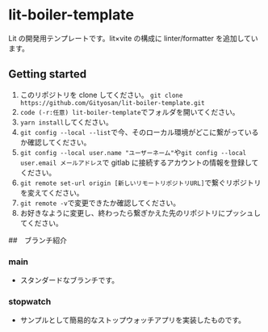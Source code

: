 # lit-boiler-template

Lit の開発用テンプレートです。lit×vite の構成に linter/formatter を追加しています。

## Getting started

1. このリポジトリを clone してください。
   `git clone https://github.com/Gityosan/lit-boiler-template.git`
2. `code (-r:任意) lit-boiler-template`でフォルダを開いてください。
3. `yarn install`してください。
4. `git config --local --list`で今、そのローカル環境がどこに繋がっているか確認してください。
5. `git config --local user.name "ユーザーネーム"`や`git config --local user.email メールアドレス`で gitlab に接続するアカウントの情報を登録してください。
6. `git remote set-url origin [新しいリモートリポジトリURL]`で繋ぐリポジトリを変えてください。
7. `git remote -v`で変更できたか確認してください。
8. お好きなように変更し、終わったら繋ぎかえた先のリポジトリにプッシュしてください。

##　ブランチ紹介

### main

- スタンダードなブランチです。

### stopwatch

- サンプルとして簡易的なストップウォッチアプリを実装したものです。
